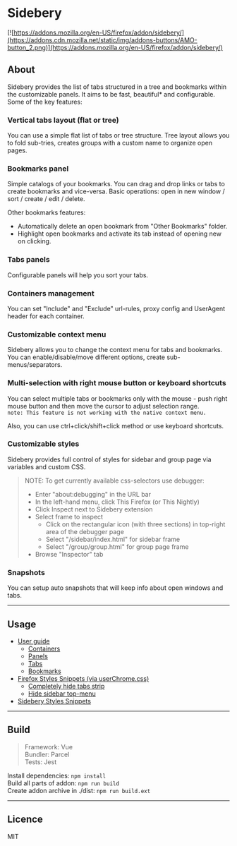 # Sidebery

[![https://addons.mozilla.org/en-US/firefox/addon/sidebery/](https://addons.cdn.mozilla.net/static/img/addons-buttons/AMO-button_2.png)](https://addons.mozilla.org/en-US/firefox/addon/sidebery/)


## About

Sidebery provides the list of tabs structured in a tree and bookmarks within the customizable panels. It aims to be fast, beautiful* and configurable. Some of the key features:

### Vertical tabs layout (flat or tree)

You can use a simple flat list of tabs or tree structure. Tree layout allows you to fold sub-tries, creates groups with a custom name to organize open pages.

### Bookmarks panel

Simple catalogs of your bookmarks. You can drag and drop links or tabs to create bookmarks and vice-versa. Basic operations: open in new window / sort / create / edit / delete.

Other bookmarks features: 
- Automatically delete an open bookmark from "Other Bookmarks" folder.
- Highlight open bookmarks and activate its tab instead of opening new on clicking.

### Tabs panels

Configurable panels will help you sort your tabs.

### Containers management

You can set "Include" and "Exclude" url-rules, proxy config and UserAgent header for each container.

### Customizable context menu

Sidebery allows you to change the context menu for tabs and bookmarks. You can enable/disable/move different options, create sub-menus/separators.

### Multi-selection with right mouse button or keyboard shortcuts

You can select multiple tabs or bookmarks only with the mouse - push right mouse button and then move the cursor to adjust selection range.  
`note: This feature is not working with the native context menu.`

Also, you can use ctrl+click/shift+click method or use keyboard shortcuts.

### Customizable styles

Sidebery provides full control of styles for sidebar and group page via variables and custom CSS.

> NOTE: To get currently available css-selectors use debugger:
>   - Enter "about:debugging" in the URL bar
>   - In the left-hand menu, click This Firefox (or This Nightly)
>   - Click Inspect next to Sidebery extension
>   - Select frame to inspect
>     - Click on the rectangular icon (with three sections) in top-right area of the debugger page
>     - Select "/sidebar/index.html" for sidebar frame
>     - Select "/group/group.html" for group page frame
>   - Browse "Inspector" tab


### Snapshots

You can setup auto snapshots that will keep info about open windows and tabs.


---

## Usage

- [User guide](https://github.com/mbnuqw/sidebery/wiki/User-guide)
  - [Containers](https://github.com/mbnuqw/sidebery/wiki/User-guide)
  - [Panels](https://github.com/mbnuqw/sidebery/wiki/User-guide)
  - [Tabs](https://github.com/mbnuqw/sidebery/wiki/User-guide)
  - [Bookmarks](https://github.com/mbnuqw/sidebery/wiki/User-guide)
- [Firefox Styles Snippets (via userChrome.css)](https://github.com/mbnuqw/sidebery/wiki/Firefox-Styles-Snippets-(via-userChrome.css))
  - [Completely hide tabs strip](https://github.com/mbnuqw/sidebery/wiki/Firefox-Styles-Snippets-(via-userChrome.css))
  - [Hide sidebar top-menu](https://github.com/mbnuqw/sidebery/wiki/Firefox-Styles-Snippets-(via-userChrome.css))
- [Sidebery Styles Snippets](https://github.com/mbnuqw/sidebery/wiki/Sidebery-Styles-Snippets)


---

## Build

> Framework: Vue  
> Bundler: Parcel  
> Tests: Jest

Install dependencies: `npm install`  
Build all parts of addon: `npm run build`  
Create addon archive in ./dist: `npm run build.ext`

---

## Licence

MIT

